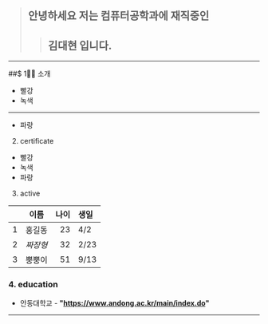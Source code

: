 > ## 안녕하세요 저는 컴퓨터공학과에 재직중인
>> ## 김대현 입니다.

<hr/>

##$ 1🙋‍♀️ 소개

* 빨강
* 녹색
***
* 파랑

2. certificate

* 빨강
* 녹색
* 파랑

3. active

| | 이름 | 나이 | 생일 |
| :-: | :-: | -: | :- |
| 1 | 홍길동 | 23 | 4/2 |
| 2 | *짜장형* | 32 | 2/23|
| 3 | 뿡뿡이 | 51 | 9/13 |

### 4. education

* 안동대학교 - **"https://www.andong.ac.kr/main/index.do"**



<hr/>
